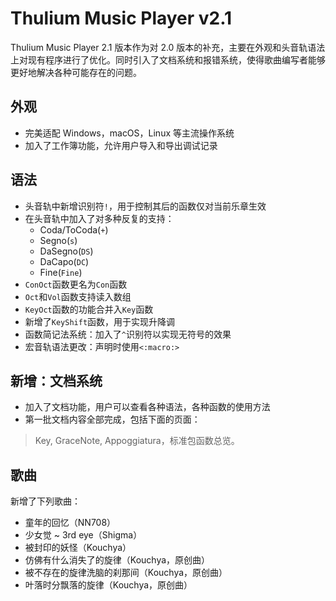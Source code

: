 # Thulium Music Player v2.1

Thulium Music Player 2.1 版本作为对 2.0 版本的补充，主要在外观和头音轨语法上对现有程序进行了优化。同时引入了文档系统和报错系统，使得歌曲编写者能够更好地解决各种可能存在的问题。

## 外观
- 完美适配 Windows，macOS，Linux 等主流操作系统
- 加入了工作簿功能，允许用户导入和导出调试记录

## 语法
- 头音轨中新增识别符`!`，用于控制其后的函数仅对当前乐章生效
- 在头音轨中加入了对多种反复的支持：
  - Coda/ToCoda(`+`)
  - Segno(`s`)
  - DaSegno(`DS`)
  - DaCapo(`DC`)
  - Fine(`Fine`)
- `ConOct`函数更名为`Con`函数
- `Oct`和`Vol`函数支持读入数组
- `KeyOct`函数的功能合并入`Key`函数
- 新增了`KeyShift`函数，用于实现升降调
- 函数简记法系统：加入了`^`识别符以实现无符号的效果
- 宏音轨语法更改：声明时使用`<:macro:>`

## 新增：文档系统
- 加入了文档功能，用户可以查看各种语法，各种函数的使用方法
- 第一批文档内容全部完成，包括下面的页面：

> Key, GraceNote, Appoggiatura，标准包函数总览。

## 歌曲

新增了下列歌曲：
- 童年的回忆（NN708）
- 少女觉 ~ 3rd eye（Shigma）
- 被封印的妖怪（Kouchya）
- 仿佛有什么消失了的旋律（Kouchya，原创曲）
- 被不存在的旋律洗脑的刹那间（Kouchya，原创曲）
- 叶落时分飘落的旋律（Kouchya，原创曲）

